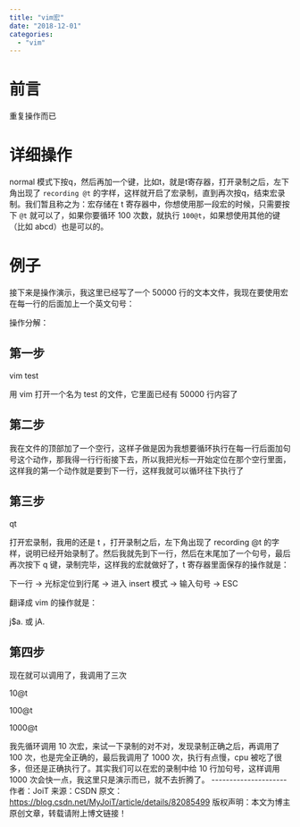 ```yaml
---
title: "vim宏"
date: "2018-12-01"
categories: 
  - "vim"
---
```


# 前言

重复操作而已

# 详细操作

normal 模式下按q，然后再加一个键，比如t，就是t寄存器，打开录制之后，左下角出现了 `recording @t` 的字样，这样就开启了宏录制，直到再次按q，结束宏录制。我们暂且称之为：宏存储在 t 寄存器中，你想使用那一段宏的时候，只需要按下 `@t` 就可以了，如果你要循环 100 次数，就执行 `100@t`，如果想使用其他的键（比如 abcd）也是可以的。

# 例子

接下来是操作演示，我这里已经写了一个 50000 行的文本文件，我现在要使用宏在每一行的后面加上一个英文句号：

操作分解：

## 第一步

vim test

用 vim 打开一个名为 test 的文件，它里面已经有 50000 行内容了

## 第二步

我在文件的顶部加了一个空行，这样子做是因为我想要循环执行在每一行后面加句号这个动作，那我得一行行衔接下去，所以我把光标一开始定位在那个空行里面，这样我的第一个动作就是要到下一行，这样我就可以循环往下执行了

## 第三步

qt

打开宏录制，我用的还是 t ，打开录制之后，左下角出现了 recording @t 的字样，说明已经开始录制了。然后我就先到下一行，然后在末尾加了一个句号，最后再次按下 q 键，录制完毕，这样我的宏就做好了，t 寄存器里面保存的操作就是：

下一行 -> 光标定位到行尾 -> 进入 insert 模式 -> 输入句号 -> ESC

翻译成 vim 的操作就是：

j$a. 或 jA.

## 第四步

现在就可以调用了，我调用了三次

10@t

100@t

1000@t

我先循环调用 10 次宏，来试一下录制的对不对，发现录制正确之后，再调用了 100 次，也是完全正确的，最后我调用了 1000 次，执行有点慢，cpu 被吃了很多，但还是正确执行了。其实我们可以在宏的录制中给 10 行加句号，这样调用 1000 次会快一点，我这里只是演示而已，就不去折腾了。 --------------------- 作者：JoiT 来源：CSDN 原文：https://blog.csdn.net/MyJoiT/article/details/82085499 版权声明：本文为博主原创文章，转载请附上博文链接！
